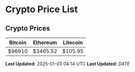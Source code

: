 # Crypto Price List

## Crypto Prices
| Bitcoin | Ethereum | Litecoin |
| ------- | -------- | -------- |
| $96910 | $3465.52 | $105.95 |
**Last Updated:** 2025-01-03 04:14 UTC
**Last Updated:** $DATE$
